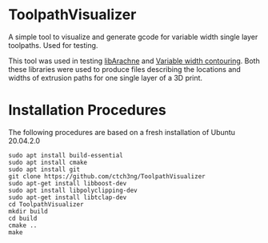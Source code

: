 # ToolpathVisualizer
A simple tool to visualize and generate gcode for variable width single layer toolpaths. Used for testing.

This tool was used in testing [libArachne](https://github.com/Ultimaker/libarachne) and [Variable width contouring](https://github.com/mfx-inria/Variable-width-contouring).
Both these libraries were used to produce files describing the locations and widths of extrusion paths for one single layer of a 3D print. 

# Installation Procedures

The following procedures are based on a fresh installation of Ubuntu 20.04.2.0

```
sudo apt install build-essential 
sudo apt install cmake 
sudo apt install git
git clone https://github.com/ctch3ng/ToolpathVisualizer
sudo apt-get install libboost-dev
sudo apt install libpolyclipping-dev
sudo apt-get install libtclap-dev
cd ToolpathVisualizer
mkdir build
cd build
cmake ..
make
```
